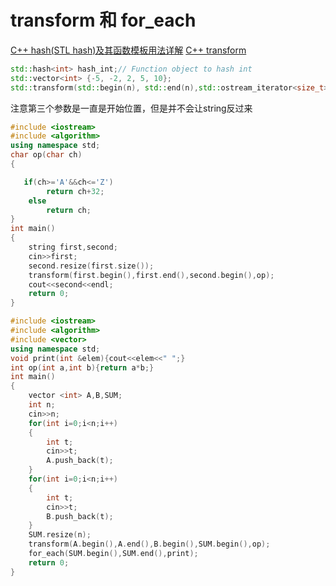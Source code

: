 # transform 和 for_each
[C++ hash(STL hash)及其函数模板用法详解](http://c.biancheng.net/view/523.html)
[C++ transform](https://www.baidu.com/link?url=RhlqbdKts9ZhAwkz8BgidzcTYX3tNfnbydYqX4L9Cw6VLGwxRY57WA5PDVM3mxwBf59N2sWb6M4nvwVdsipb6a&wd=&eqid=8c79f515002c401a000000066202a75b)

```cpp
std::hash<int> hash_int;// Function object to hash int
std::vector<int> {-5, -2, 2, 5, 10};
std::transform(std::begin(n), std::end(n),std::ostream_iterator<size_t> (std:: cout," "),hash_int);
```

注意第三个参数是一直是开始位置，但是并不会让string反过来
```cpp
#include <iostream>
#include <algorithm>
using namespace std;
char op(char ch)
{

   if(ch>='A'&&ch<='Z')
        return ch+32;
    else
        return ch;
}
int main()
{
    string first,second;
    cin>>first;
    second.resize(first.size());
    transform(first.begin(),first.end(),second.begin(),op);
    cout<<second<<endl;
    return 0;
}
```

```cpp
#include <iostream>
#include <algorithm>
#include <vector>
using namespace std;
void print(int &elem){cout<<elem<<" ";}
int op(int a,int b){return a*b;}
int main()
{
    vector <int> A,B,SUM;
    int n;
    cin>>n;
    for(int i=0;i<n;i++)
    {
        int t;
        cin>>t;
        A.push_back(t);
    }
    for(int i=0;i<n;i++)
    {
        int t;
        cin>>t;
        B.push_back(t);
    }
    SUM.resize(n);
    transform(A.begin(),A.end(),B.begin(),SUM.begin(),op);
    for_each(SUM.begin(),SUM.end(),print);
    return 0;
}
```